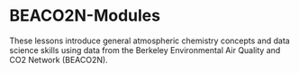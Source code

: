 # BEACO2N-Modules
These lessons introduce general atmospheric chemistry concepts and data science skills using data from the Berkeley Environmental Air Quality and CO2 Network (BEACO2N). 

